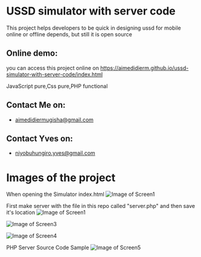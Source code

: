 # USSD simulator with server code
This project helps developers to be quick in designing ussd for mobile online or offline depends, but still it is open source

## Online demo:
you can access this project online on https://aimedidierm.github.io/ussd-simulator-with-server-code/index.html

JavaScript pure,Css pure,PHP functional
## Contact Me on:
  * aimedidiermugisha@gmail.com
## Contact Yves on:
  * niyobuhungiro.yves@gmail.com

# Images of the project
When opening the Simulator index.html
![Image of Screen1](assets/images/screen1.JPG)

First make server with the file in this repo called "server.php" and then save it's location
![Image of Screen1](assets/images/screen2.JPG)

![Image of Screen3](assets/images/screen3.JPG)

![Image of Screen4](assets/images/screen4.JPG)

PHP Server Source Code Sample
![Image of Screen5](assets/images/screen5.JPG)

